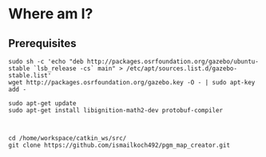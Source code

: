 # Where am I?

## Prerequisites

    sudo sh -c 'echo "deb http://packages.osrfoundation.org/gazebo/ubuntu-stable `lsb_release -cs` main" > /etc/apt/sources.list.d/gazebo-stable.list'
    wget http://packages.osrfoundation.org/gazebo.key -O - | sudo apt-key add -

    sudo apt-get update
    sudo apt-get install libignition-math2-dev protobuf-compiler



    cd /home/workspace/catkin_ws/src/
    git clone https://github.com/ismailkoch492/pgm_map_creator.git